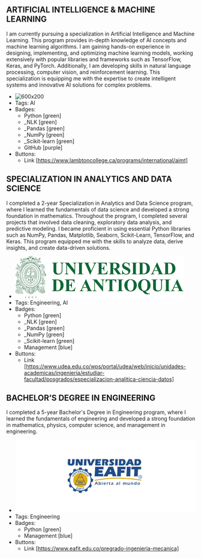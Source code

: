 ## ARTIFICIAL INTELLIGENCE & MACHINE LEARNING 
I am currently pursuing a specialization in Artificial Intelligence and Machine Learning. This program provides in-depth knowledge of AI concepts and machine learning algorithms. I am gaining hands-on experience in designing, implementing, and optimizing machine learning models, working extensively with popular libraries and frameworks such as TensorFlow, Keras, and PyTorch. Additionally, I am developing skills in natural language processing, computer vision, and reinforcement learning. This specialization is equipping me with the expertise to create intelligent systems and innovative AI solutions for complex problems.
- ![600x200](https://lambtoncollege.njoyn.com/cl4/xweb/clientfiles/lc/resources/img/EALbanner.jpg)
- Tags: AI
- Badges:
  - Python [green]
  - _NLK [green]
  - _Pandas [green]
  - _NumPy [green]
  - _Scikit-learn [green]
  - GitHub [purple]
- Buttons:
  - Link [https://www.lambtoncollege.ca/programs/international/aimt]

## SPECIALIZATION IN ANALYTICS AND DATA SCIENCE
I completed a 2-year Specialization in Analytics and Data Science program, where I learned the fundamentals of data science and developed a strong foundation in mathematics. Throughout the program, I completed several projects that involved data cleaning, exploratory data analysis, and predictive modeling. I became proficient in using essential Python libraries such as NumPy, Pandas, Matplotlib, Seaborn, Scikit-Learn, TensorFlow, and Keras. This program equipped me with the skills to analyze data, derive insights, and create data-driven solutions.
- ![600x200](../assets/udea.png)
- Tags: Engineering, AI
- Badges:
  - Python [green]
  - _NLK [green]
  - _Pandas [green]
  - _NumPy [green]
  - _Scikit-learn [green]
  - Management [blue]
- Buttons:
  - Link [https://www.udea.edu.co/wps/portal/udea/web/inicio/unidades-academicas/ingenieria/estudiar-facultad/posgrados/especializacion-analitica-ciencia-datos]

## BACHELOR’S DEGREE IN ENGINEERING
I completed a 5-year Bachelor's Degree in Engineering program, where I learned the fundamentals of engineering and developed a strong foundation in mathematics, physics, computer science, and management in engineering.
- ![600x200](../assets/eafit.webp)
- Tags: Engineering
- Badges:
  - Python [green]
  - Management [blue]
- Buttons:
  - Link [https://www.eafit.edu.co/pregrado-ingenieria-mecanica]
